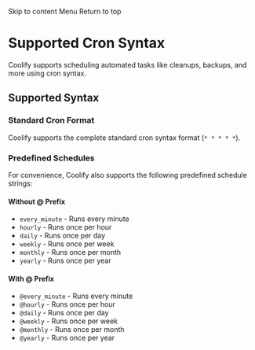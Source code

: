 Skip to content
Menu
Return to top
# Supported Cron Syntax ​
Coolify supports scheduling automated tasks like cleanups, backups, and more using cron syntax.
## Supported Syntax ​
### Standard Cron Format ​
Coolify supports the complete standard cron syntax format (`* * * * *`).
### Predefined Schedules ​
For convenience, Coolify also supports the following predefined schedule strings:
#### Without @ Prefix ​
  * `every_minute` - Runs every minute
  * `hourly` - Runs once per hour
  * `daily` - Runs once per day
  * `weekly` - Runs once per week
  * `monthly` - Runs once per month
  * `yearly` - Runs once per year


#### With @ Prefix ​
  * `@every_minute` - Runs every minute
  * `@hourly` - Runs once per hour
  * `@daily` - Runs once per day
  * `@weekly` - Runs once per week
  * `@monthly` - Runs once per month
  * `@yearly` - Runs once per year


